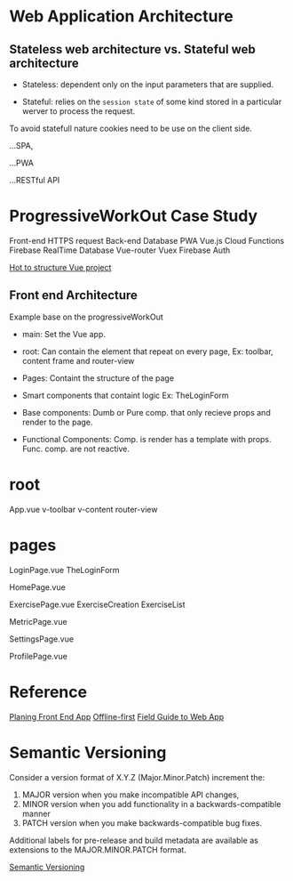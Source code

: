 # Web Application Architecture


## Stateless web architecture vs. Stateful web architecture

- Stateless: dependent only on the input parameters that are supplied.

- Stateful: relies on the `session state` of some kind stored in a particular werver to process the request.

To avoid statefull nature cookies need to be use on the client side.


...SPA, 

...PWA  


...RESTful API


# ProgressiveWorkOut Case Study

Front-end     HTTPS request       Back-end                 Database
PWA
Vue.js                          Cloud Functions        Firebase RealTime Database
Vue-router
Vuex                            Firebase Auth

[Hot to structure Vue project](https://itnext.io/how-to-structure-a-vue-js-project-29e4ddc1aeeb)


## Front end Architecture

Example base on the progressiveWorkOut

- main: Set the Vue app.

- root: Can contain the element that repeat on every page, Ex: toolbar, content frame and     router-view

- Pages: Containt the structure of the page

- Smart components that containt logic Ex: TheLoginForm

- Base components: Dumb or Pure comp. that only recieve props and render to the page.

- Functional Components: Comp. is render has a template with props. Func. comp. are not reactive.


# root                                      
  App.vue
                v-toolbar
                v-content
                  router-view
# pages
  LoginPage.vue
                TheLoginForm

  HomePage.vue 


  ExercisePage.vue 
                ExerciseCreation
                ExerciseList

  MetricPage.vue


  SettingsPage.vue 


  ProfilePage.vue


# Reference


[Planing Front End App](https://developer.telerik.com/featured/planning-front-end-javascript-application/)
[Offline-first](https://developer.chrome.com/apps/offline_apps)
[Field Guide to Web App](http://www.html5rocks.com/webappfieldguide/toc/index/)
[]()
[]()
[]()


# Semantic Versioning

Consider a version format of X.Y.Z (Major.Minor.Patch) increment the:

1. MAJOR version when you make incompatible API changes,
2. MINOR version when you add functionality in a backwards-compatible manner
3. PATCH version when you make backwards-compatible bug fixes.

Additional labels for pre-release and build metadata are available as extensions to the MAJOR.MINOR.PATCH format.

[Semantic Versioning](file:///C:/Users/sebas/Desktop/Semantic%20Versioning%202.0.0%20_%20Semantic%20Versioning.mhtml)

